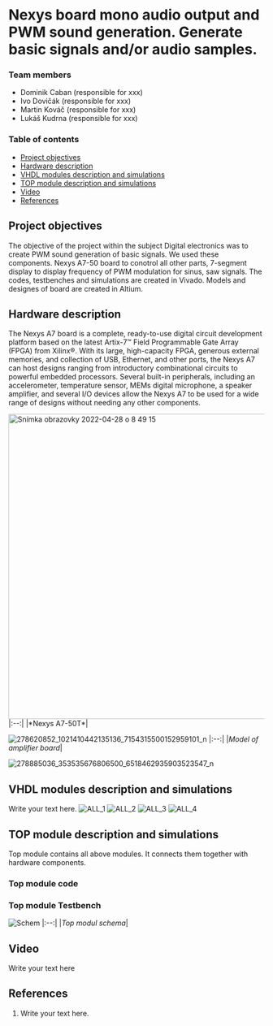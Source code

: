 # Nexys board mono audio output and PWM sound generation. Generate basic signals and/or audio samples.

### Team members

* Dominik Caban (responsible for xxx)
* Ivo Dovičák (responsible for xxx)
* Martin Kováč (responsible for xxx)
* Lukáš Kudrna (responsible for xxx)

### Table of contents

* [Project objectives](#objectives)
* [Hardware description](#hardware)
* [VHDL modules description and simulations](#modules)
* [TOP module description and simulations](#top)
* [Video](#video)
* [References](#references)

<a name="objectives"></a>

## Project objectives

The objective of the project within the subject Digital electronics was to create PWM sound generation of basic signals. We used these components. Nexys A7-50 board to conotrol all other parts, 7-segment display to display frequency of PWM modulation for sinus, saw signals. The codes, testbenches and simulations are created in Vivado. Models and designes of board are created in Altium.

<a name="hardware"></a>

## Hardware description

The Nexys A7 board is a complete, ready-to-use digital circuit development platform based on the latest Artix-7™ Field Programmable Gate Array (FPGA) from Xilinx®. With its large, high-capacity FPGA, generous external memories, and collection of USB, Ethernet, and other ports, the Nexys A7 can host designs ranging from introductory combinational circuits to powerful embedded processors. Several built-in peripherals, including an accelerometer, temperature sensor, MEMs digital microphone, a speaker amplifier, and several I/O devices allow the Nexys A7 to be used for a wide range of designs without needing any other components.

<img width="601" alt="Snímka obrazovky 2022-04-28 o 8 49 15" src="https://user-images.githubusercontent.com/99388246/165693772-4841876e-1e3c-4a3b-822e-2737d9c66fec.png">
|:--:| 
|*Nexys A7-50T*|

![278620852_1021410442135136_7154315500152959101_n](https://user-images.githubusercontent.com/99388246/165693223-0a94e4e5-78b2-440c-bc23-228c8eb99cf3.png)
|:--:| 
|*Model of amplifier board*|

![278885036_353535676806500_6518462935903523547_n](https://user-images.githubusercontent.com/99388246/165693208-ae4fd1d9-7659-4385-9e47-1a015b2743d0.png)

<a name="modules"></a>

## VHDL modules description and simulations

Write your text here.
![ALL_1](https://user-images.githubusercontent.com/99388246/165690482-fb4a7660-ae4b-4873-b1ea-3788d28b862e.JPG)
![ALL_2](https://user-images.githubusercontent.com/99388246/165690508-4f58b8ce-2970-40b8-ac10-aff1f8a2605a.JPG)
![ALL_3](https://user-images.githubusercontent.com/99388246/165690524-8c277d65-4948-4dea-9443-afff70e9b6df.JPG)
![ALL_4](https://user-images.githubusercontent.com/99388246/165690564-5b40531b-76fd-4ddd-b681-e5fec9a3feef.JPG)


<a name="top"></a>

## TOP module description and simulations

Top module contains all above modules. It connects them together with hardware components.

### Top module code 

### Top module Testbench



![Schem](https://user-images.githubusercontent.com/99388246/165649863-4699d57b-5b60-4eeb-8aff-df5456ab7aca.JPG)
|:--:| 
|*Top modul schema*|

<a name="video"></a>

## Video

Write your text here

<a name="references"></a>

## References

1. Write your text here.
